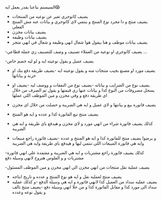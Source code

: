 السيستم بتاعنا يقدر يعمل ايه😱
- يضيف كاتوجري تعبر عن نوعيه من المنتجات
- يضيف منتج و دا مجرد نوع المنتج و ينتمي لاي كاتوجري و بياتات عنه مش المنتج الفعلي 
- يضيف بيانات مخزن
- يضيف بيانات وظيفة 
- يضيف بيانات موظف و هنا بيقول هوا شغال انهي وظيفة و شغال في انهي متجر 

-يضيف كاتوجري او نوعية من العملاء تصنيف و وصف للتصنيف زي جملة قطاعي ...

-يضيف عميل و يقول نوعيته ايه و لو ليه خصم خاص 
- يضيف مورد او مصنع بجيب منتجات منه و يقول نوعيته ايه 
-يضيف طريقة دفع بنك او خزنة و بياناتها 
- يضيف نوع من الضرايب و بياناته
-يضيف نوع من النفقات و ووصف ليه
-يضيف او يسجل مصروفات من النوع كذا و بيانات عنها زي قيمتها و يقول تم الصرف من خلال اي طريقة دفع و وفي مخزن و مين الموظف اللي عملها

- يضيف فاتورة بيع و بيانتها و لاي عميل و ايه هي الضريبة و حصلت من خلال اي مخزن
- يضيف منتج تبع الفاتورة كذا و عدده و ايه هو المنتج
- كذلك يضيف فاتورة شراء من انهي مورد و لاي مخزن و هيدفع باي طريقة و ايه هي الضريبة

- و برضوا يضيف منتج للفاتورة كذا و ايه هو المنتج و عدده
-يضيف فاتورة راجع مبيعات وايه هي فاتورة المبيعات اللي تنتمي ليها و هيدفع باي طريقة وايه هي الضريبة 

-كذلك يضيف فاتورة راجع مشتريات و ايه هي الضريبة و معتمدة علي انهي فاتورة مشتريات و و الفلوس هتروح لانهي وسيلة دفع

-يضيف عملية نقل منتجات من انهي مخزن الي انهي مخزن و مين الموظف المسئول 
- يضيف منتج لعملية نقل و ايه هو نوع المنتج و عدده و تاريخ انتاجه
- يضيف عمليه سداد من العميل كذا لانهي فاتورة و ايه هي وسيلة الدفع
-و كذلك عمليه سداد الي مورد كذا و مقابل الفاتورة كذا و من خلا انهي وسيلة دفع
-يضيف منتج تالف و يقول نوعه وعدده 
